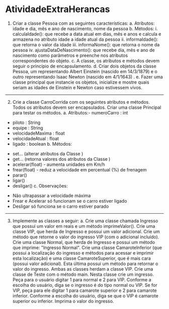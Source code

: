 # AtividadeExtraHerancas

1. Criar a classe Pessoa com as seguintes características:
a. Atributos: idade e dia, mês e ano de nascimento, nome da pessoa
b. Métodos:
i. calculaIdade(): que recebe a data atual em dias, mês e anos e
calcula e armazena no atributo idade a idade atual da pessoa
ii. informaIdade(): que retorna o valor da idade
iii. informaNome(): que retorna o nome da pessoa
iv. ajustaDataDeNascimento(): que recebe dia, mês e ano de
nascimento como parâmetros e preenche nos atributos
correspondentes do objeto.
c. A classe, os atributos e métodos devem seguir o princípio de
encapsulamento.
d. Criar dois objetos da classe Pessoa, um representando Albert Einstein
(nascido em 14/3/1879) e o outro representando Isaac Newton
(nascido em 4/1/1643) .
e. Fazer uma classe principal que instancie os objetos, inicialize e mostre
quais seriam as idades de Einstein e Newton caso estivessem vivos.
---
2. Crie a classe CarroCorrida com os seguintes atributos e métodos. Todos os
atributos devem ser encapsulados. Criar uma classe Principal para testar os
métodos.
a. Atributos:- numeroCarro : int
- piloto : String
- equipe : String
- velocidadeMaxima : float
- velocidadeAtual : float
- ligado : boolean
b. Métodos:
+ set... (alterar atributos da Classe )
+ get... (retorna valores dos atributos da Classe )
+ acelerar(float) - aumenta unidades em Km/h
+ frear(float) - reduz a velocidade em percentual (%) de frenagem
+ parar()
+ ligar()
+ desligar()
c. Observações:
* Não ultrapassar a velocidade máxima
* Frear e Acelerar só funcionam se o carro estiver ligado
* Desligar só funciona se o carro estiver parado
---
3. Implemente as classes a seguir:
a. Crie uma classe chamada Ingresso que possui um valor em reais e um
método imprimeValor().
Crie uma classe VIP, que herda de Ingresso e possui um valor
adicional. Crie um método que retorne o valor do ingresso VIP (com o
adicional incluído).
Crie uma classe Normal, que herda de Ingresso e possui um método
que imprime: "Ingresso Normal".
Crie uma classe CamaroteInferior (que possui a localização do
ingresso e métodos para acessar e imprimir esta localização) e uma
classe CamaroteSuperior, que é mais cara (possui valor adicional).
Esta última possui um método para retornar o valor do ingresso.
Ambas as classes herdam a classe VIP.
Crie uma classe de Teste com o método main. Nesta classe crie um
ingresso. Peça para o usuário digitar 1 para normal e 2 para VIP.
Conforme a escolha do usuário, diga se o ingresso é do tipo normal ou
VIP. Se for VIP, peça para ele digitar 1 para camarote superior e 2 para
camarote inferior. Conforme a escolha do usuário, diga se que o VIP é
camarote superior ou inferior. Imprima o valor do ingresso.
